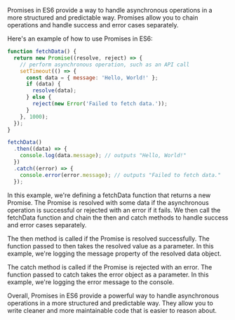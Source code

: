 Promises in ES6 provide a way to handle asynchronous operations in a more structured and predictable way. Promises allow you to chain operations and handle success and error cases separately.

Here's an example of how to use Promises in ES6:

```javascript
function fetchData() {
  return new Promise((resolve, reject) => {
    // perform asynchronous operation, such as an API call
    setTimeout(() => {
      const data = { message: 'Hello, World!' };
      if (data) {
        resolve(data);
      } else {
        reject(new Error('Failed to fetch data.'));
      }
    }, 1000);
  });
}

fetchData()
  .then((data) => {
    console.log(data.message); // outputs "Hello, World!"
  })
  .catch((error) => {
    console.error(error.message); // outputs "Failed to fetch data."
  });
```

In this example, we're defining a fetchData function that returns a new Promise. The Promise is resolved with some data if the asynchronous operation is successful or rejected with an error if it fails. We then call the fetchData function and chain the then and catch methods to handle success and error cases separately.

The then method is called if the Promise is resolved successfully. The function passed to then takes the resolved value as a parameter. In this example, we're logging the message property of the resolved data object.

The catch method is called if the Promise is rejected with an error. The function passed to catch takes the error object as a parameter. In this example, we're logging the error message to the console.

Overall, Promises in ES6 provide a powerful way to handle asynchronous operations in a more structured and predictable way. They allow you to write cleaner and more maintainable code that is easier to reason about.